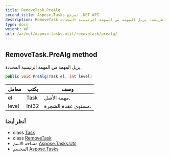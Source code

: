 ```yaml
---
title: RemoveTask.PreAlg
second_title: Aspose.Tasks لمرجع .NET API
description: RemoveTask طريقة. يزيل المهمة من المهمة الرئيسية المحددة.
type: docs
weight: 40
url: /ar/net/aspose.tasks.util/removetask/prealg/
---
```

## RemoveTask.PreAlg method

يزيل المهمة من المهمة الرئيسية المحددة.

```csharp
public void PreAlg(Task el, int level)
```

| معامل | يكتب | وصف |
| --- | --- | --- |
| el | Task | مهمة الأصل. |
| level | Int32 | مستوى عقدة الشجرة. |

### أنظر أيضا

* class [Task](../../../aspose.tasks/task/)
* class [RemoveTask](../)
* مساحة الاسم [Aspose.Tasks.Util](../../removetask/)
* المجسم [Aspose.Tasks](../../../)


